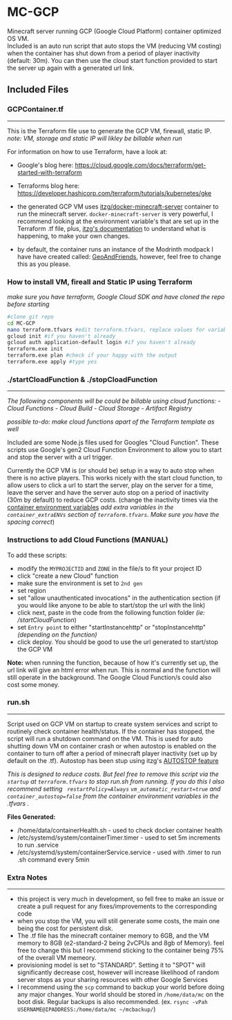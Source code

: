 # MC-GCP
Minecraft server running GCP (Google Cloud Platform) container optimized OS VM. </br>
Included is an auto run script that auto stops the VM (reducing VM costing) when the container has shut down from a period of player inactivity (default: 30m).
You can then use the cloud start function provided to start the server up again with a generated url link. 


## Included Files 

### GCPContainer.tf
---
This is the Terraform file use to generate the GCP VM, firewall, static IP.  
*note: VM, storage and static IP will likley be billable when run*

For information on how to use Terraform, have a look at:
- Google's blog here: https://cloud.google.com/docs/terraform/get-started-with-terraform
- Terraforms blog here: https://developer.hashicorp.com/terraform/tutorials/kubernetes/gke

- the generated GCP VM uses [itzg/docker-minecraft-server](https://github.com/itzg/docker-minecraft-server) container to run the minecraft server. `docker-minecraft-server` is very powerful, I recommend looking at the environment variable's that are set up in the Terraform .tf file, plus, [itzg's documentation](https://docker-minecraft-server.readthedocs.io/en/latest/)
to understand what is happening, to make your own changes.

- by default, the container runs an instance of the Modrinth modpack I have have created called: [GeoAndFriends](https://modrinth.com/modpack/geoandfriends), however, feel free to change this as you please.

### How to install VM, fireall and Static IP using Terraform
*make sure you have terraform, Google Cloud SDK and have cloned the repo before starting*
```bash
#clone git repo
cd MC-GCP
nano terraform.tfvars #edit terraform.tfvars, replace values for variables applicable
gcloud init #if you haven't already
gcloud auth application-default login #if you haven't already
terraform.exe init
terraform.exe plan #check if your happy with the output
terraform.exe apply #type yes
```
 
### ./startCloadFunction & ./stopCloadFunction
---
*The following components will be could be billable using cloud functions:*
    - *Cloud Functions*
    - *Cloud Build*
    - *Cloud Storage*
    - *Artifact Registry*

*possible to-do: make cloud functions apart of the Terraform template as well*  

Included are some Node.js files used for Googles "Cloud Function". These scripts use Google's gen2 Cloud Function Environment to allow you to start and stop the server with a url trigger. 

Currently the GCP VM is (or should be) setup in a way to auto stop when there is no active players. This works nicely with the start cloud function, to allow users to click a url to start the server, play on the server for a time, leave the server and have the server auto stop on a period of inactivity (30m by default) to reduce GCP costs. (change the inactivity times via the [container environment variables](https://docker-minecraft-server.readthedocs.io/en/latest/misc/autopause-autostop/autostop/) *add extra variables in the `container_extraENVs` section of `terraform.tfvars`. Make sure you have the spacing correct*)

### Instructions to add Cloud Functions (MANUAL)

To add these scripts:
- modify the `MYPROJECTID` and `ZONE` in the file/s to fit your project ID 
- click "create a new Cloud" function
- make sure the environment is set to `2nd gen`
- set region
- set "allow unauthenticated invocations" in the authentication section (if you would like anyone to be able to start/stop the url with the link)
- click next, paste in the code from the following function folder *(ie: /startCloudFunction*)  
- set `Entry point` to either "startInstancehttp" or "stopInstancehttp" *(depending on the function)*
- click deploy. You should be good to use the url generated to start/stop the GCP VM

**Note:** when running the function, because of how it's currently set up, the url link will give an html error when run. This is normal and the function will still operate in the background. The Google Cloud Function/s could also cost some money.

### run.sh
---
Script used on GCP VM on startup to create system services and script to routinely check container health/status. If the container has stopped, the script will run a shutdown command on the VM. This is used for auto shutting down VM on container crash or when autostop is enabled on the container to turn off after a period of minecraft player inactivity (set up by default on the .tf). Autostop has been stup using itzg's [AUTOSTOP feature](https://docker-minecraft-server.readthedocs.io/en/latest/misc/autopause-autostop/autostop/)

*This is designed to reduce costs. But feel free to remove this script via the `startup` at `terraform.tfvars` to stop run.sh from running. If you do this I also recommend setting ` restartPolicy=Always` `vm_automatic_restart=true` and `container_autostop=false` from the  container environment variables in the .tfvars .*

**Files Generated:**
- /home/data/containerHealth.sh - used to check docker container health
- /etc/systemd/system/containerTimer.timer - used to set 5m increments to run .service
- /etc/systemd/system/containerService.service - used with .timer to run .sh command every 5min

### Extra Notes 
---
- this project is very much in development, so fell free to make an issue or create a pull request for any fixes/improvements to the corresponding code
- when you stop the VM, you will still generate some costs, the main one being the cost for persistent disk.
- The .tf file has the minecraft container memory to 6GB, and the VM memory to 8GB (e2-standard-2 being 2vCPUs and 8gb of Memory). feel free to change this but I recommend sticking to the container being 75% of the overall VM memeory.
- provisioning model is set to "STANDARD". Setting it to "SPOT" will significantly decrease cost, however will increase likelihood of random server stops as your sharing resources with other Google Services
- I recommend using the `scp` command to backup your world before doing any major changes. Your world should be stored in `/home/data/mc` on the boot disk. Regular backups is also recommended. (ex. ```rsync -vPah USERNAME@IPADDRESS:/home/data/mc ~/mcbackup/```)
